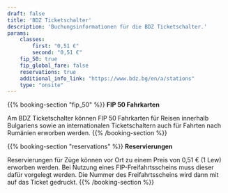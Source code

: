 ```yaml
---
draft: false
title: 'BDZ Ticketschalter'
description: 'Buchungsinformationen für die BDZ Ticketschalter.'
params:
    classes:
        first: "0,51 €"
        second: "0,51 €"
    fip_50: true
    fip_global_fare: false
    reservations: true
    additional_info_link: "https://www.bdz.bg/en/a/stations"
    type: "onsite"
---
```


{{% booking-section "fip_50" %}}
**FIP 50 Fahrkarten**

Am BDZ Ticketschalter können FIP 50 Fahrkarten für Reisen innerhalb Bulgariens sowie an internationalen Ticketschaltern auch für Fahrten nach Rumänien erworben werden.
{{% /booking-section %}}

{{% booking-section "reservations" %}}
**Reservierungen**

Reservierungen für Züge können vor Ort zu einem Preis von 0,51 € (1 Lew) erworben werden. Bei Nutzung eines FIP-Freifahrtsscheins muss dieser dafür vorgelegt werden. Die Nummer des Freifahrtsscheins wird dann mit auf das Ticket gedruckt.
{{% /booking-section %}}
